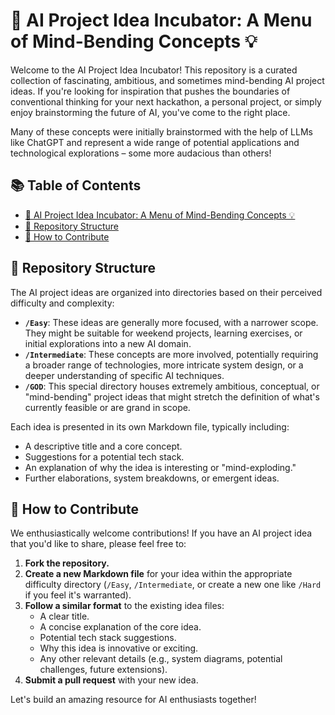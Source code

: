 # 🧠 AI Project Idea Incubator: A Menu of Mind-Bending Concepts <a name="-ai-project-idea-incubator-a-menu-of-mind-bending-concepts-"></a>💡

Welcome to the AI Project Idea Incubator! This repository is a curated collection of fascinating, ambitious, and sometimes mind-bending AI project ideas. If you're looking for inspiration that pushes the boundaries of conventional thinking for your next hackathon, a personal project, or simply enjoy brainstorming the future of AI, you've come to the right place.

Many of these concepts were initially brainstormed with the help of LLMs like ChatGPT and represent a wide range of potential applications and technological explorations – some more audacious than others!

## 📚 Table of Contents

- [🧠 AI Project Idea Incubator: A Menu of Mind-Bending Concepts 💡](#-ai-project-idea-incubator-a-menu-of-mind-bending-concepts-)
- [📂 Repository Structure](#-repository-structure)
- [🤝 How to Contribute](#-how-to-contribute)

## 📂 Repository Structure

The AI project ideas are organized into directories based on their perceived difficulty and complexity:

- **`/Easy`**: These ideas are generally more focused, with a narrower scope. They might be suitable for weekend projects, learning exercises, or initial explorations into a new AI domain.
- **`/Intermediate`**: These concepts are more involved, potentially requiring a broader range of technologies, more intricate system design, or a deeper understanding of specific AI techniques.
- **`/GOD`**: This special directory houses extremely ambitious, conceptual, or "mind-bending" project ideas that might stretch the definition of what's currently feasible or are grand in scope.

Each idea is presented in its own Markdown file, typically including:

- A descriptive title and a core concept.
- Suggestions for a potential tech stack.
- An explanation of why the idea is interesting or "mind-exploding."
- Further elaborations, system breakdowns, or emergent ideas.

## 🤝 How to Contribute

We enthusiastically welcome contributions! If you have an AI project idea that you'd like to share, please feel free to:

1.  **Fork the repository.**
2.  **Create a new Markdown file** for your idea within the appropriate difficulty directory (`/Easy`, `/Intermediate`, or create a new one like `/Hard` if you feel it's warranted).
3.  **Follow a similar format** to the existing idea files:
    - A clear title.
    - A concise explanation of the core idea.
    - Potential tech stack suggestions.
    - Why this idea is innovative or exciting.
    - Any other relevant details (e.g., system diagrams, potential challenges, future extensions).
4.  **Submit a pull request** with your new idea.

Let's build an amazing resource for AI enthusiasts together!
